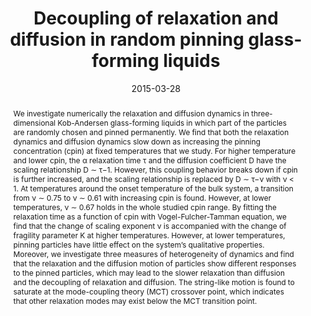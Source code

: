 ---
title: "Decoupling of relaxation and diffusion in random pinning glass-forming liquids"
authors:
- Yan-Wei Li
- 朱有亮
- Zhao-Yan Sun
date: "2015-03-28"
doi: "10.1063/1.4916208"
publish_types: ["期刊文章"]
publication: "The Journal of Chemical Physics"
abstract: "We investigate numerically the relaxation and diffusion  dynamics in three-dimensional Kob-Andersen glass-forming liquids in  which part of the particles are randomly chosen and pinned permanently.  We find that both the relaxation dynamics and diffusion dynamics slow  down as increasing the pinning concentration (cpin) at fixed  temperatures that we study. For higher temperature and lower cpin, the α  relaxation time τ and the diffusion coefficient D have the scaling  relationship D ∼ τ−1. However, this coupling behavior breaks down if  cpin is further increased, and the scaling relationship is replaced by D  ∼ τ−ν with ν &lt; 1. At temperatures around the onset temperature  of the bulk system, a transition from ν ∼ 0.75 to ν ∼ 0.61 with  increasing cpin is found. However, at lower temperatures, ν ∼ 0.67 holds  in the whole studied cpin range. By fitting the relaxation time as a  function of cpin with Vogel-Fulcher-Tamman equation, we find that the  change of scaling exponent ν is accompanied with the change of fragility  parameter K at higher temperatures. However, at lower temperatures,  pinning particles have little effect on the system’s qualitative  properties. Moreover, we investigate three measures of heterogeneity of  dynamics and find that the relaxation and the diffusion motion of  particles show different responses to the pinned particles, which may  lead to the slower relaxation than diffusion and the decoupling of  relaxation and diffusion. The string-like motion is found to saturate at  the mode-coupling theory (MCT) crossover point, which indicates that  other relaxation modes may exist below the MCT transition point."
url_pdf: "https://pubs.aip.org/jcp/article/142/12/124507/900434/Decoupling-of-relaxation-and-diffusion-in-random"
---